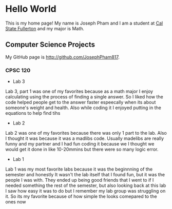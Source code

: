 # Hello World

This is my home page! My name is Joseph Pham and I am a student at [Cal State Fullerton](http://www.fullerton.edu/) and my major is Math.

## Computer Science Projects

My GitHub page is http://github.com/JosephPham817.

### CPSC 120

* Lab 3

Lab 3, part 1 was one of my favorites because as a math major I enjoy calculating using the process 
of finding a single answer. So I liked how the code helped people get to the answer faster espeecally when its about
someone's weight and health. Also while coding it I enjoyed putting in the equations to help find tihs

* Lab 2

Lab 2 was one of my favorites because there was only 1 part to the lab. Also I thought it was because it was 
a madlibs code. Usually madelibs are really funny and my partner and I had fun coding it because 
we I thought we would get it done in like 10-20mmins but there were so many logic error. 

* Lab 1 

Lab 1 was my most favorite labs because it was the beginnning of the semester and honestly It wasn't the lab itself that I found fun, but it was the people I was with. They ended up being good friends that I went to if I needed something the rest of the semester, but also looking back at this lab I saw how easy it was to do but I remember my lab group was struggling on it. So its my favorite because of how simple the looks comepared to the ones  now 